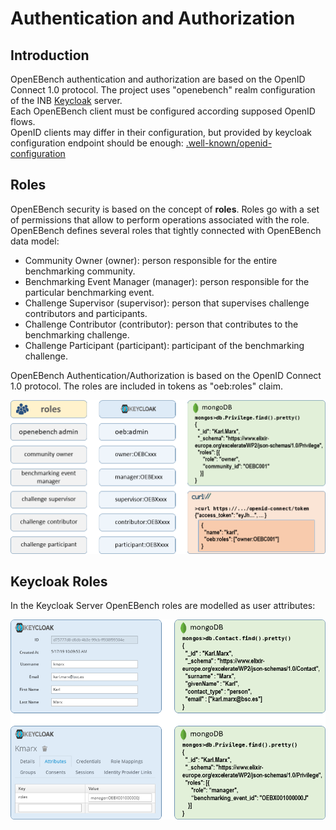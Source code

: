 # Authentication and Authorization

## Introduction

OpenEBench authentication and authorization are based on the OpenID Connect 1.0 protocol. The project uses "openebench" realm configuration 
of the INB [Keycloak](keycloak.org) server.  
Each OpenEBench client must be configured according supposed OpenID flows.   
OpenID clients may differ in their configuration, but provided by keycloak configuration endpoint should be enough: [.well-known/openid-configuration](https://inb.bsc.es/auth/realms/openebench/.well-known/openid-configuration)

## Roles

OpenEBench security is based on the concept of **roles**. Roles go with a set of permissions that allow to perform operations associated with the role.  
OpenEBench defines several roles that tightly connected with OpenEBench data model:

* Community Owner (owner): person responsible for the entire benchmarking community.
* Benchmarking Event Manager (manager): person responsible for the particular benchmarking event.
* Challenge Supervisor (supervisor): person that supervises challenge contributors and participants.
* Challenge Contributor (contributor): person that contributes to the benchmarking challenge.
* Challenge Participant (participant): participant of the benchmarking challenge.

OpenEBench Authentication/Authorization is based on the OpenID Connect 1.0 protocol. The roles are included in tokens as "oeb:roles" claim.

![1](../media/oeb-roles.png)

## Keycloak Roles

In the Keycloak Server OpenEBench roles are modelled as user attributes:

![1](../media/oeb-attributes.png)
